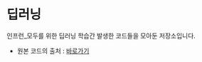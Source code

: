 # 딥러닝 
인프런_모두를 위한 딥러닝 학습간 발생한 코드들을 모아둔 저장소입니다.
- 원본 코드의 출처 : [바로가기](https://github.com/hunkim/DeepLearningZeroToAll)
